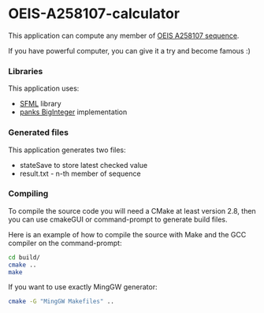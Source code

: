 # OEIS-A258107-calculator
This application can compute any member of [OEIS A258107 sequence](https://oeis.org/A258107).

If you have powerful computer, you can give it a try and become famous :)

### Libraries
This application uses:
 * [SFML](https://github.com/SFML/SFML) library
 * [panks BigInteger](https://github.com/panks/BigInteger) implementation

### Generated files
This application generates two files:
 * stateSave to store latest checked value
 * result.txt - n-th member of sequence

### Compiling
To compile the source code you will need a CMake at least version 2.8, then you can use cmakeGUI or command-prompt to generate build files.

Here is an example of how to compile the source with Make and the GCC compiler on the command-prompt:
```bash
cd build/
cmake ..
make
```

If you want to use exactly MingGW generator:
```bash
cmake -G "MingGW Makefiles" ..
```

